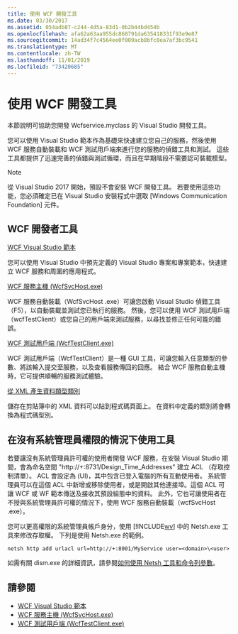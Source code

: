 ```yaml
---
title: 使用 WCF 開發工具
ms.date: 03/30/2017
ms.assetid: 054adb87-c244-4d5a-83d1-0b2b44bd454b
ms.openlocfilehash: afa62a63aa955dc868791da635418331f93e9e87
ms.sourcegitcommit: 14ad34f7c4564ee0f009acb8bfc0ea7af3bc9541
ms.translationtype: MT
ms.contentlocale: zh-TW
ms.lasthandoff: 11/01/2019
ms.locfileid: "73420685"
---
```

# <a name="using-the-wcf-development-tools"></a>使用 WCF 開發工具
本節說明可協助您開發 Wcfservice.myclass 的 Visual Studio 開發工具。  
  
 您可以使用 Visual Studio 範本作為基礎來快速建立您自己的服務，然後使用 WCF 服務自動裝載和 WCF 測試用戶端來進行您的服務的偵錯工具和測試。 這些工具都提供了迅速完善的偵錯與測試循環，而且在早期階段不需要認可裝載模型。  
 
 > [!NOTE]
 > 從 Visual Studio 2017 開始，預設不會安裝 WCF 開發工具。 若要使用這些功能，您必須確定已在 Visual Studio 安裝程式中選取 [Windows Communication Foundation] 元件。
  
## <a name="the-wcf-developer-tools"></a>WCF 開發者工具  
 [WCF Visual Studio 範本](wcf-vs-templates.md)  
  
 您可以使用 Visual Studio 中預先定義的 Visual Studio 專案和專案範本，快速建立 WCF 服務和周圍的應用程式。  
  
 [WCF 服務主機 (WcfSvcHost.exe)](wcf-service-host-wcfsvchost-exe.md)  
  
 WCF 服務自動裝載（WcfSvcHost .exe）可讓您啟動 Visual Studio 偵錯工具（F5），以自動裝載並測試您已執行的服務。 然後，您可以使用 WCF 測試用戶端（wcfTestClient）或您自己的用戶端來測試服務，以尋找並修正任何可能的錯誤。  
  
 [WCF 測試用戶端 (WcfTestClient.exe)](wcf-test-client-wcftestclient-exe.md)  
  
 WCF 測試用戶端（WcfTestClient）是一種 GUI 工具，可讓您輸入任意類型的參數、將該輸入提交至服務，以及查看服務傳回的回應。 結合 WCF 服務自動主機時，它可提供順暢的服務測試體驗。  
  
 [從 XML 產生資料類型類別](generating-data-type-classes-from-xml.md)  
  
 儲存在剪貼簿中的 XML 資料可以貼到程式碼頁面上。 在資料中定義的類別將會轉換為程式碼型別。  
  
## <a name="using-the-tools-without-administrator-privilege"></a>在沒有系統管理員權限的情況下使用工具  
 若要讓沒有系統管理員許可權的使用者開發 WCF 服務，在安裝 Visual Studio 期間，會為命名空間 "http://+:8731/Design_Time_Addresses" 建立 ACL （存取控制清單）。 ACL 會設定為 (UI)，其中包含已登入電腦的所有互動使用者。 系統管理員可以在這個 ACL 中新增或移除使用者，或是開啟其他連接埠。這個 ACL 可讓 WCF 或 WF 範本傳送及接收其預設組態中的資料。 此外，它也可讓使用者在不授與系統管理員許可權的情況下，使用 WCF 服務自動裝載（wcfSvcHost .exe）。  
  
 您可以更高權限的系統管理員帳戶身分，使用 [!INCLUDE[wv](../../../includes/wv-md.md)] 中的 Netsh.exe 工具來修改存取權。 下列是使用 Netsh.exe 的範例。  
  
```console  
netsh http add urlacl url=http://+:8001/MyService user=<domain>\<user>  
```  
  
 如需有關 dism.exe 的詳細資訊，請參閱[如何使用 Netsh 工具和命令列參數](https://go.microsoft.com/fwlink/?LinkId=97877)。  
  
## <a name="see-also"></a>請參閱

- [WCF Visual Studio 範本](wcf-vs-templates.md)
- [WCF 服務主機 (WcfSvcHost.exe)](wcf-service-host-wcfsvchost-exe.md)
- [WCF 測試用戶端 (WcfTestClient.exe)](wcf-test-client-wcftestclient-exe.md)
